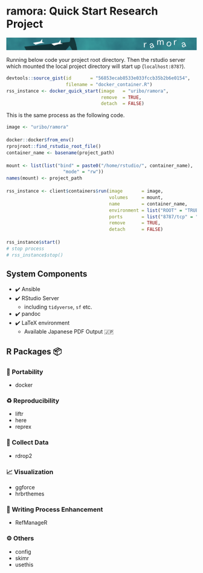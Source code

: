 ramora: Quick Start Research Project
================

![](inst/header_logo.png)

Running below code your project root directory. Then the rstudio server which mounted the local project directory will start up (`localhost:8787`).

``` r
devtools::source_gist(id       = "56853ecab8533e033fccb35b2b6e0154",
                      filename = "docker_container.R")
rss_instance <- docker_quick_start(image   = "uribo/ramora",
                                   remove  = TRUE,
                                   detach  = FALSE)
```

This is the same process as the following code.

``` r
image <- "uribo/ramora"

docker::docker$from_env()
rprojroot::find_rstudio_root_file()
container_name <- basename(project_path)
  
mount <- list(list("bind" = paste0("/home/rstudio/", container_name),
                     "mode" = "rw"))
names(mount) <- project_path
  
rss_instance <- client$containers$run(image       = image,
                                      volumes     = mount,
                                      name        = container_name,
                                      environment = list("ROOT" = "TRUE"),
                                      ports       = list("8787/tcp" = "8787"),
                                      remove      = TRUE,
                                      detach      = FALSE)
  
rss_instance$start()
# stop process
# rss_instance$stop()
```

System Components
-----------------

-   ✔️ Ansible
-   ✔️ RStudio Server
    -   including `tidyverse`, `sf` etc.
-   ✔️ pandoc
-   ✔️ LaTeX environment
    -   Available Japanese PDF Output 🇯🇵

R Packages 📦
------------

### 👜 Portability

-   docker

### ♻️ Reproducibility

-   liftr
-   here
-   reprex

### 💾 Collect Data

-   rdrop2

### 📈 Visualization

-   ggforce
-   hrbrthemes

### 📝 Writing Process Enhancement

-   RefManageR

### ⚙️ Others

-   config
-   skimr
-   usethis
